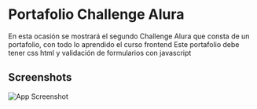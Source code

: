 
# Portafolio Challenge Alura

En esta ocasión se mostrará  el segundo Challenge Alura que consta de un portafolio, con todo lo aprendido el curso frontend
Este portafolio debe tener css html y validación de formularios con javascript 


## Screenshots

![App Screenshot](https://via.placeholder.com/468x300?text=App+Screenshot+Here)


